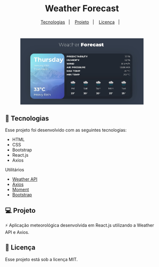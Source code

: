 <h1 align="center">
  Weather Forecast
</h1>
</h1>
<p align="center">
  <a href="#-tecnologias">Tecnologias</a>&nbsp;&nbsp;&nbsp;|&nbsp;&nbsp;&nbsp;
  <a href="#-projeto">Projeto</a>&nbsp;&nbsp;&nbsp;|&nbsp;&nbsp;&nbsp;
  <a href="#memo-licença">Licença</a>&nbsp;&nbsp;&nbsp;|&nbsp;&nbsp;&nbsp;
</p>

<br>
<p align="center">
  <img alt="weather app" src="./.github/weather.jpg" width="80%">
</p>

## 🚀 Tecnologias

Esse projeto foi desenvolvido com as seguintes tecnologias:

-   HTML
-   CSS
-   Bootstrap
-   React.js
-   Axios

Utilitários

-   [Weather API](https://www.metaweather.com/api/)
-   [Axios](https://www.npmjs.com/package/axios)
-   [Moment](https://www.npmjs.com/package/react-moment)
-   [Bootstrap](https://react-bootstrap.github.io/)

## 💻 Projeto

⚡ Aplicação meteorológica desenvolvida em React.js utilizando a Weather API e Axios.

## 📝 Licença

Esse projeto está sob a licença MIT.

